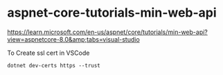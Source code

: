 # aspnet-core-tutorials-min-web-api
https://learn.microsoft.com/en-us/aspnet/core/tutorials/min-web-api?view=aspnetcore-8.0&amp;tabs=visual-studio


To Create ssl cert in VSCode
```
dotnet dev-certs https --trust
```

